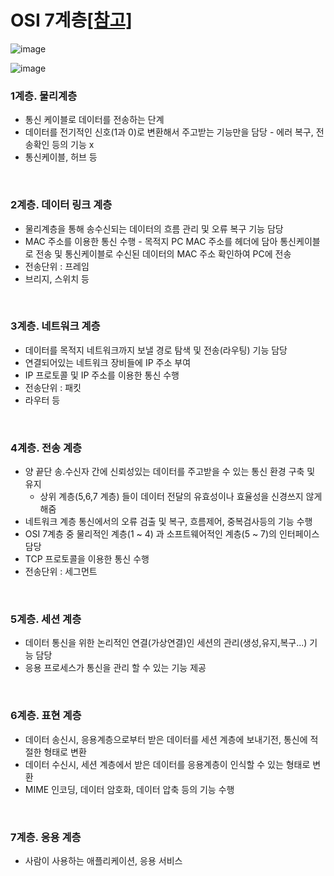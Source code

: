 # OSI 7계층[[참고]](https://github.com/JisooOh94/study/blob/master/%EC%9D%98%EC%8B%9D%EC%9D%98%ED%9D%90%EB%A6%84/%5B%EB%84%A4%ED%8A%B8%EC%9B%8C%ED%81%AC%5D%20%EB%84%A4%ED%8A%B8%EC%9B%8C%ED%81%AC%20%EC%8A%A4%ED%83%9D.md)

![image](https://user-images.githubusercontent.com/48702893/103117063-22f91300-46ac-11eb-9065-a87e5a6fb145.png)

![image](https://user-images.githubusercontent.com/48702893/103117098-4cb23a00-46ac-11eb-994c-400728806887.png)


### 1계층. 물리계층
* 통신 케이블로 데이터를 전송하는 단계
* 데이터를 전기적인 신호(1과 0)로 변환해서 주고받는 기능만을 담당 - 에러 복구, 전송확인 등의 기능 x
* 통신케이블, 허브 등

<br>

### 2계층. 데이터 링크 계층 
* 물리계층을 통해 송수신되는 데이터의 흐름 관리 및 오류 복구 기능 담당
* MAC 주소를 이용한 통신 수행 - 목적지 PC MAC 주소를 헤더에 담아 통신케이블로 전송 및 통신케이블로 수신된 데이터의 MAC 주소 확인하여 PC에 전송
* 전송단위 : 프레임
* 브리지, 스위치 등

<br>

### 3계층. 네트워크 계층
* 데이터를 목적지 네트워크까지 보낼 경로 탐색 및 전송(라우팅) 기능 담당
* 연결되어있는 네트워크 장비들에 IP 주소 부여
* IP 프로토콜 및 IP 주소를 이용한 통신 수행
* 전송단위 : 패킷
* 라우터 등

<br>

### 4계층. 전송 계층
* 양 끝단 송.수신자 간에 신뢰성있는 데이터를 주고받을 수 있는 통신 환경 구축 및 유지
   * 상위 계층(5,6,7 계층) 들이 데이터 전달의 유효성이나 효율성을 신경쓰지 않게 해줌 
* 네트워크 계층 통신에서의 오류 검출 및 복구, 흐름제어, 중복검사등의 기능 수행
* OSI 7계층 중 물리적인 계층(1 ~ 4) 과 소프트웨어적인 계층(5 ~ 7)의 인터페이스 담당
* TCP 프로토콜을 이용한 통신 수행
* 전송단위 : 세그먼트

<br>

### 5계층. 세션 계층
* 데이터 통신을 위한 논리적인 연결(가상연결)인 세션의 관리(생성,유지,복구...) 기능 담당
* 응용 프로세스가 통신을 관리 할 수 있는 기능 제공

<br>

### 6계층. 표현 계층
* 데이터 송신시, 응용계층으로부터 받은 데이터를 세션 계층에 보내기전, 통신에 적절한 형태로 변환
* 데이터 수신시, 세션 계층에서 받은 데이터를 응용계층이 인식할 수 있는 형태로 변환
* MIME 인코딩, 데이터 암호화, 데이터 압축 등의 기능 수행

<br>

### 7계층. 응용 계층
* 사람이 사용하는 애플리케이션, 응용 서비스
